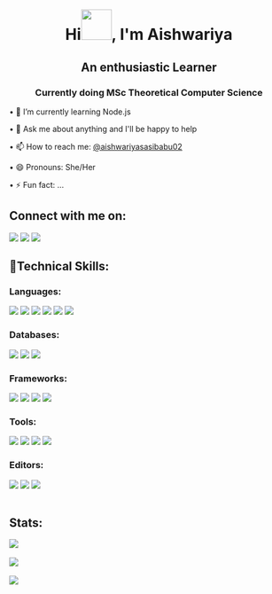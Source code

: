 <!-- 
### Hi there 👋

**Aishwariya02/Aishwariya02** is a ✨ _special_ ✨ repository because its `README.md` (this file) appears on your GitHub profile.

Here are some ideas to get you started:

- 🔭 I’m currently working on ...
- 🌱 I’m currently learning ...
- 👯 I’m looking to collaborate on ...
- 🤔 I’m looking for help with ...
- 💬 Ask me about ...
- 📫 How to reach me: ...
- 😄 Pronouns: ...
- ⚡ Fun fact: ...
-->
<h1 align = 'center'> Hi<img src = "https://media.tenor.com/SNL9_xhZl9oAAAAj/waving-hand-joypixels.gif" width = "55px" height = "55px">, I'm Aishwariya </h1>
<h2 align = 'center'>An enthusiastic Learner</h2>
<h3 align = 'center'>Currently doing MSc Theoretical Computer Science</h3>
<p>• 🌱 I’m currently learning Node.js </p>
<p>• 💬 Ask me about anything and I'll be happy to help </p>
<p>• 📫 How to reach me: <a href = "aishwariyasasibabu02@gmail.com">@aishwariyasasibabu02</a></p>
<p>• 😄 Pronouns: She/Her</p>
<p>• ⚡ Fun fact: ...</p>
<h2 align = 'left'>Connect with me on: </h2>
<a href = "www.linkedin.com/in/aishwariya-s-687a2a232"><img src = "https://img.shields.io/badge/linkedin-%230077B5.svg?style=for-the-badge&logo=linkedin&logoColor=white"></a>
<a href = "https://www.instagram.com/aishwariya._/"><img src = "https://img.shields.io/badge/Instagram-%23E4405F.svg?style=for-the-badge&logo=Instagram&logoColor=white"></a>
<a href = "https://twitter.com/aishu_sasibabu"><img src = "https://img.shields.io/badge/Twitter-%231DA1F2.svg?style=for-the-badge&logo=Twitter&logoColor=white"></a>
<h2 align = 'left'> 💼Technical Skills: </h2>
<h3 align = 'left'> Languages: </h3>
<div>
<img src= "https://img.shields.io/badge/c-%2300599C.svg?style=for-the-badge&logo=c&logoColor=white">
<img src = "https://img.shields.io/badge/c++-%2300599C.svg?style=for-the-badge&logo=c%2B%2B&logoColor=white">
<img src = "https://img.shields.io/badge/python-3670A0?style=for-the-badge&logo=python&logoColor=ffdd54">
<img src = "https://img.shields.io/badge/r-%23276DC3.svg?style=for-the-badge&logo=r&logoColor=white">
<img src = "https://img.shields.io/badge/java-%23ED8B00.svg?style=for-the-badge&logo=java&logoColor=white">
<img src = "https://img.shields.io/badge/javascript-%23323330.svg?style=for-the-badge&logo=javascript&logoColor=%23F7DF1E"> 
</div>
<h3 align = 'left'>Databases:</h3>
<div>
<img src = "https://img.shields.io/badge/mysql-%2300f.svg?style=for-the-badge&logo=mysql&logoColor=white">
<img src = "https://img.shields.io/badge/postgres-%23316192.svg?style=for-the-badge&logo=postgresql&logoColor=white">
<img src = "https://img.shields.io/badge/MongoDB-%234ea94b.svg?style=for-the-badge&logo=mongodb&logoColor=white">
</div>
<h3 align = 'left'>Frameworks:</h3>
<div>
<img src = "https://img.shields.io/badge/express.js-%23404d59.svg?style=for-the-badge&logo=express&logoColor=%2361DAFB">
<img src = "https://img.shields.io/badge/node.js-6DA55F?style=for-the-badge&logo=node.js&logoColor=white">
<img src = "https://img.shields.io/badge/react-%2320232a.svg?style=for-the-badge&logo=react&logoColor=%2361DAFB">
<img src = "https://img.shields.io/badge/tailwindcss-%2338B2AC.svg?style=for-the-badge&logo=tailwind-css&logoColor=white">
</div>
<h3 align = 'left'>Tools:</h3>
<div>
<img src = "https://img.shields.io/badge/Postman-FF6C37?style=for-the-badge&logo=postman&logoColor=white">
<img src = "https://img.shields.io/badge/git-%23F05033.svg?style=for-the-badge&logo=git&logoColor=white">
<img src = "https://img.shields.io/badge/github-%23121011.svg?style=for-the-badge&logo=github&logoColor=white">
<img src = "https://img.shields.io/badge/figma-%23F24E1E.svg?style=for-the-badge&logo=figma&logoColor=white">
</div>
<h3 align = 'left'>Editors:</h3>
<div>
<img src = "https://img.shields.io/badge/Visual%20Studio%20Code-0078d7.svg?style=for-the-badge&logo=visual-studio-code&logoColor=white">
<img src = "https://img.shields.io/badge/Spyder-838485?style=for-the-badge&logo=spyder%20ide&logoColor=maroon">
<img src = "https://img.shields.io/badge/IntelliJIDEA-000000.svg?style=for-the-badge&logo=intellij-idea&logoColor=white">
</div><br>
<h2 align = 'left'>Stats:</h3>
<img src = "https://github-readme-stats.vercel.app/api/top-langs/?username=aishwariya02&theme=synthwave" align = 'center'>
<div><br>
<img src = "https://github-readme-stats.vercel.app/api?username=aishwariya02&theme=synthwave">
</div><br>
<img src = "https://github-readme-streak-stats.herokuapp.com?user=aishwariya02&theme=synthwave">
